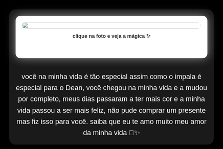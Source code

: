 <!DOCTYPE html>
<html lang="pt-BR">
<head>
  <meta charset="UTF-8" />
  <meta name="viewport" content="width=device-width, initial-scale=1" />
  <title>Para o amor da minha vida</title>
  <style>
    html, body {
      margin: 0;
      padding: 0;
      height: 100%;
      overflow: hidden;
      background: #000;
      font-family: 'Arial', sans-serif;
      color: white;
    }

    canvas {
      position: fixed;
      top: 0;
      left: 0;
      pointer-events: none;
      z-index: -1;
    }

    .container {
      position: absolute;
      top: 50%;
      left: 50%;
      transform: translate(-50%, -50%);
      max-width: 600px;
      width: 90%;
      background: rgba(255 255 255 / 0.1);
      border-radius: 20px;
      padding: 20px;
      backdrop-filter: blur(8px);
      text-align: center;
    }

    .polaroid {
      background: white;
      padding: 20px 20px 60px 20px;
      border-radius: 15px;
      box-shadow: 0 0 30px rgba(255, 255, 255, 0.5);
      cursor: pointer;
      transition: transform 0.3s;
    }

    .polaroid:hover {
      transform: scale(1.03);
    }

    .polaroid img {
      width: 100%;
      border-radius: 10px;
      display: block;
      margin: 0 auto;
    }

    .caption {
      margin-top: 15px;
      font-size: 16px;
      color: #333;
      font-weight: bold;
    }

    .text-below {
      margin-top: 40px;
      font-size: 22px;
      line-height: 1.6;
      color: white;
    }

    @media (max-height: 700px) {
      .text-below {
        font-size: 18px;
      }
    }
  </style>
</head>
<body>

<canvas id="heartCanvas"></canvas>

<div class="container">
  <div class="polaroid" onclick="togglePhoto()">
    <img id="photo" src="https://i.postimg.cc/HVxrX9W2/pretoebranco.jpg" alt="Foto do casal" />
    <div class="caption">clique na foto e veja a mágica ✨</div>
  </div>
  <div class="text-below">
    você na minha vida é tão especial assim como o impala é especial para o Dean, você chegou na minha vida e a mudou por completo, meus dias passaram a ter mais cor e a minha vida passou a ser mais feliz, não pude comprar um presente mas fiz isso para você. saiba que eu te amo muito meu amor da minha vida 🩷✨️
  </div>
</div>

<script>
  const canvas = document.getElementById('heartCanvas');
  const ctx = canvas.getContext('2d');

  let hearts = [];
  let miniExplosions = [];

  function resize() {
    canvas.width = window.innerWidth;
    canvas.height = window.innerHeight;
  }
  window.addEventListener('resize', resize);
  resize();

  function createHeart(x = Math.random() * canvas.width, y = -20, size = 10 + Math.random() * 20, speed = 1 + Math.random() * 3) {
    return { x, y, size, speed, alpha: 0.5 + Math.random() * 0.5 };
  }

  function drawHeart(x, y, size, alpha) {
    ctx.save();
    ctx.translate(x, y);
    ctx.scale(size / 30, size / 30);
    ctx.beginPath();
    ctx.moveTo(0, 0);
    ctx.bezierCurveTo(0, -3, -5, -15, -15, -15);
    ctx.bezierCurveTo(-35, -15, -35, 10, -35, 10);
    ctx.bezierCurveTo(-35, 25, -20, 40, 0, 50);
    ctx.bezierCurveTo(20, 40, 35, 25, 35, 10);
    ctx.bezierCurveTo(35, 10, 35, -15, 15, -15);
    ctx.bezierCurveTo(5, -15, 0, -3, 0, 0);
    ctx.closePath();
    ctx.fillStyle = `rgba(255, 105, 180, ${alpha})`;
    ctx.fill();
    ctx.restore();
  }

  function createMiniHearts(x, y) {
    const miniHearts = [];
    for (let i = 0; i < 15; i++) {
      miniHearts.push({
        x,
        y,
        size: 5 + Math.random() * 5,
        speedX: (Math.random() - 0.5) * 4,
        speedY: (Math.random() - 0.5) * 4,
        alpha: 1,
        life: 60
      });
    }
    return miniHearts;
  }

  function animate() {
    ctx.clearRect(0, 0, canvas.width, canvas.height);

    // cria corações caindo
    if (Math.random() < 0.3) {
      hearts.push(createHeart());
    }

    hearts.forEach((heart, i) => {
      heart.y += heart.speed;
      drawHeart(heart.x, heart.y, heart.size, heart.alpha);
      if (heart.y > canvas.height) hearts.splice(i, 1);
    });

    miniExplosions.forEach((group, groupIndex) => {
      group.forEach((mini, i) => {
        mini.x += mini.speedX;
        mini.y += mini.speedY;
        mini.alpha -= 0.02;
        mini.life--;
        drawHeart(mini.x, mini.y, mini.size, mini.alpha);
        if (mini.life <= 0) group.splice(i, 1);
      });
      if (group.length === 0) miniExplosions.splice(groupIndex, 1);
    });

    requestAnimationFrame(animate);
  }

  function explodeBigHearts() {
    for (let i = 0; i < 4; i++) {
      const x = Math.random() * canvas.width * 0.9 + 20;
      const y = Math.random() * canvas.height * 0.5 + 50;
      drawHeart(x, y, 35, 1);
      miniExplosions.push(createMiniHearts(x, y));
    }
  }

  setInterval(explodeBigHearts, 5000);
  animate();

  let isColor = false;
  function togglePhoto() {
    const photo = document.getElementById('photo');
    if (!isColor) {
      photo.src = 'https://i.postimg.cc/s11zJ6Sv/colorida.jpg';
    } else {
      photo.src = 'https://i.postimg.cc/HVxrX9W2/pretoebranco.jpg';
    }
    isColor = !isColor;
  }
</script>

</body>
</html>
